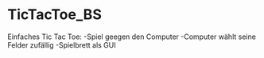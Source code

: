 # TicTacToe_BS
Einfaches Tic Tac Toe:  -Spiel geegen den Computer -Computer wählt seine Felder zufällig -Spielbrett als GUI
